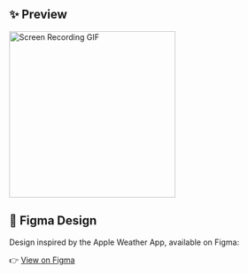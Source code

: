 
## ✨ Preview
<img src="https://github.com/user-attachments/assets/7f286e26-e6e1-4d23-90b8-0e02573a1d8e" alt="Screen Recording GIF" width="300">

## 🎨 Figma Design

Design inspired by the Apple Weather App, available on Figma:

👉 [View on Figma](https://www.figma.com/design/Z7EBWUDQf7Syjk2YztK7jE/Apple-Weather-App-Clone--Community-?node-id=0-1&p=f&t=TTHZE9UZBrFClEOq-0)
